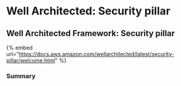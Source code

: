 # Well Architected: Security pillar

## Well Architected Framework: Security pillar

{% embed url="https://docs.aws.amazon.com/wellarchitected/latest/security-pillar/welcome.html" %}

### Summary&#x20;

